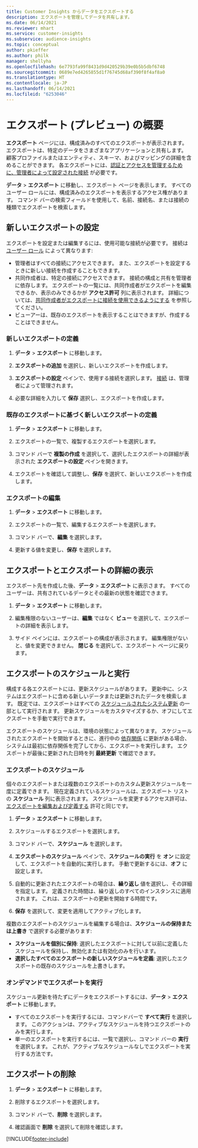 ```yaml
---
title: Customer Insights からデータをエクスポートする
description: エクスポートを管理してデータを共有します。
ms.date: 06/14/2021
ms.reviewer: mhart
ms.service: customer-insights
ms.subservice: audience-insights
ms.topic: conceptual
author: pkieffer
ms.author: philk
manager: shellyha
ms.openlocfilehash: 6e7793fa99f8431d9d420529b39e0b5b5dbf6748
ms.sourcegitcommit: 0689e7ed4265855d1f76745d68af390f8f4af8a0
ms.translationtype: HT
ms.contentlocale: ja-JP
ms.lasthandoff: 06/14/2021
ms.locfileid: "6253046"
---
```

# <a name="exports-preview-overview"></a>エクスポート (プレビュー) の概要

**エクスポート** ページには、構成済みのすべてのエクスポートが表示されます。 エクスポートは、特定のデータをさまざまなアプリケーションと共有します。 顧客プロファイルまたはエンティティ、スキーマ、およびマッピングの詳細を含めることができます。 各エクスポートには、[認証とアクセスを管理するために、管理者によって設定された接続](connections.md) が必要です。

**データ** > **エクスポート** に移動し、エクスポート ページを表示します。 すべてのユーザー ロールには、構成済みのエクスポートを表示するアクセス権があります。 コマンド バーの検索フィールドを使用して、名前、接続名、または接続の種類でエクスポートを検索します。

## <a name="set-up-a-new-export"></a>新しいエクスポートの設定

エクスポートを設定または編集するには、使用可能な接続が必要です。 接続は [ユーザー ロール](permissions.md) によって異なります:
- 管理者はすべての接続にアクセスできます。 また、エクスポートを設定するときに新しい接続を作成することもできます。
- 共同作成者は、特定の接続にアクセスできます。 接続の構成と共有を管理者に依存します。 エクスポートの一覧には、共同作成者がエクスポートを編集できるか、表示のみできるかが **アクセス許可** 列に表示されます。 詳細については、[共同作成者がエクスポートに接続を使用できるようにする](connections.md#allow-contributors-to-use-a-connection-for-exports) を参照してください。
- ビューアーは、既存のエクスポートを表示することはできますが、作成することはできません。

### <a name="define-a-new-export"></a>新しいエクスポートの定義

1. **データ** > **エクスポート** に移動します。

1. **エクスポートの追加** を選択し、新しいエクスポートを作成します。

1. **エクスポートの設定** ペインで、使用する接続を選択します。 [接続](connections.md) は、管理者によって管理されます。 

1. 必要な詳細を入力して **保存** 選択し、エクスポートを作成します。

### <a name="define-a-new-export-based-on-an-existing-export"></a>既存のエクスポートに基づく新しいエクスポートの定義

1. **データ** > **エクスポート** に移動します。

1. エクスポートの一覧で、複製するエクスポートを選択します。

1. コマンド バーで **複製の作成** を選択して、選択したエクスポートの詳細が表示された **エクスポートの設定** ペインを開きます。

1. エクスポートを確認して調整し、**保存** を選択て、新しいエクスポートを作成します。

### <a name="edit-an-export"></a>エクスポートの編集

1. **データ** > **エクスポート** に移動します。

1. エクスポートの一覧で、編集するエクスポートを選択します。

1. コマンド バーで、**編集** を選択します。

1. 更新する値を変更し、**保存** を選択します。

## <a name="view-exports-and-export-details"></a>エクスポートとエクスポートの詳細の表示

エクスポート先を作成した後、**データ** > **エクスポート** に表示さます。 すべてのユーザーは、共有されているデータとその最新の状態を確認できます。

1. **データ** > **エクスポート** に移動します。

1. 編集権限のないユーザーは、**編集** ではなく **ビュー** を選択して、エクスポートの詳細を表示します。

1. サイド ペインには、エクスポートの構成が表示されます。 編集権限がないと、値を変更できません。 **閉じる** を選択して、エクスポート ページに戻ります。

## <a name="schedule-and-run-exports"></a>エクスポートのスケジュールと実行

構成する各エクスポートには、更新スケジュールがあります。 更新中に、システムはエクスポートに含める新しいデータまたは更新されたデータを検索します。 既定では、エクスポートはすべての [スケジュールされたシステム更新](system.md#schedule-tab) の一部として実行されます。 更新スケジュールをカスタマイズするか、オフにしてエクスポートを手動で実行できます。

エクスポートのスケジュールは、環境の状態によって異なります。 スケジュールされたエクスポートを開始するときに、進行中の [依存関係](system.md#refresh-policies) に更新がある場合、システムは最初に依存関係を完了してから、エクスポートを実行します。 エクスポートが最後に更新された日時を列 **最終更新** で確認できます。

### <a name="schedule-exports"></a>エクスポートのスケジュール

個々のエクスポートまたは複数のエクスポートのカスタム更新スケジュールを一度に定義できます。 現在定義されているスケジュールは、エクスポート リストの **スケジュール** 列に表示されます。 スケジュールを変更するアクセス許可は、[エクスポートを編集および定義する](export-destinations.md#set-up-a-new-export) 許可と同じです。 

1. **データ** > **エクスポート** に移動します。

1. スケジュールするエクスポートを選択します。

1. コマンド バーで、**スケジュール** を選択します。

1. **エクスポートのスケジュール** ペインで、**スケジュールの実行** を **オン** に設定して、エクスポートを自動的に実行します。 手動で更新するには、**オフ** に設定します。

1. 自動的に更新されたエクスポートの場合は、**繰り返し** 値を選択し、その詳細を指定します。 定義された時間は、繰り返しのすべてのインスタンスに適用されます。 これは、エクスポートの更新を開始する時間です。

1. **保存** を選択して、変更を適用してアクティブ化します。

複数のエクスポートのスケジュールを編集する場合は、**スケジュールの保持または上書き** で選択する必要があります:
- **スケジュールを個別に保持**: 選択したエクスポートに対して以前に定義したスケジュールを保持し、無効化または有効化のみを行います。
- **選択したすべてのエクスポートの新しいスケジュールを定義**: 選択したエクスポートの既存のスケジュールを上書きします。

### <a name="run-exports-on-demand"></a>オンデマンドでエクスポートを実行

スケジュール更新を待たずにデータをエクスポートするには、**データ** > **エクスポート** に移動します。

- すべてのエクスポートを実行するには、コマンドバーで **すべて実行** を選択します。 このアクションは、アクティブなスケジュールを持つエクスポートのみを実行します。
- 単一のエクスポートを実行するには、一覧で選択し、コマンド バーの **実行** を選択します。 これが、アクティブなスケジュールなしでエクスポートを実行する方法です。 

## <a name="remove-an-export"></a>エクスポートの削除

1. **データ** > **エクスポート** に移動します。

1. 削除するエクスポートを選択します。

1. コマンド バーで、**削除** を選択します。

1. 確認画面で **削除** を選択して削除を確認します。


[!INCLUDE[footer-include](../includes/footer-banner.md)]
